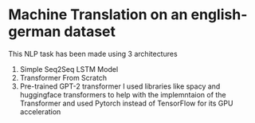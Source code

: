 # Machine Translation on an english-german dataset 
This NLP task has been made using 3 architectures 
  1. Simple Seq2Seq LSTM Model
  2. Transformer From Scratch
  3. Pre-trained GPT-2 transformer
I used libraries like spacy and huggingface transformers to help with the implemntaion of the Transformer and used Pytorch instead of TensorFlow for its GPU acceleration
